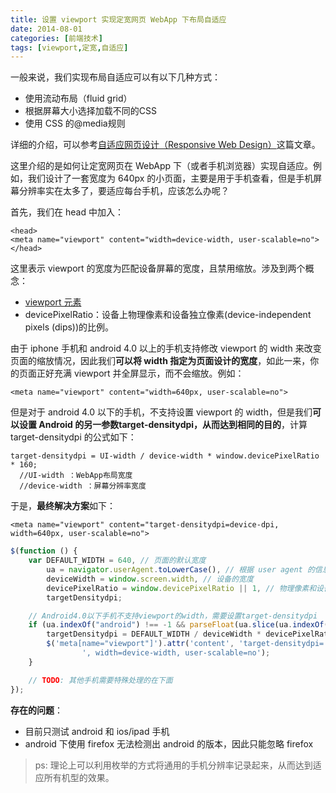 ```yaml
---
title: 设置 viewport 实现定宽网页 WebApp 下布局自适应
date: 2014-08-01
categories: [前端技术]
tags: [viewport,定宽,自适应]
---
```


一般来说，我们实现布局自适应可以有以下几种方式：

* 使用流动布局（fluid grid）
* 根据屏幕大小选择加载不同的CSS
* 使用 CSS 的@media规则

详细的介绍，可以参考[自适应网页设计（Responsive Web Design）](http://www.ruanyifeng.com/blog/2012/05/responsive_web_design.html)这篇文章。

这里介绍的是如何让定宽网页在 WebApp 下（或者手机浏览器）实现自适应。例如，我们设计了一套宽度为 640px 的小页面，主要是用于手机查看，但是手机屏幕分辨率实在太多了，要适应每台手机，应该怎么办呢？

首先，我们在 head 中加入：
```
<head>
<meta name="viewport" content="width=device-width, user-scalable=no">
</head>
```

这里表示 viewport 的宽度为匹配设备屏幕的宽度，且禁用缩放。涉及到两个概念：

* [viewport 元素](https://developer.mozilla.org/zh-CN/docs/Mobile/Viewport_meta_tag)
* devicePixelRatio：设备上物理像素和设备独立像素(device-independent pixels (dips))的比例。

由于 iphone 手机和 android 4.0 以上的手机支持修改 viewport 的 width 来改变页面的缩放情况，因此我们**可以将 width 指定为页面设计的宽度**，如此一来，你的页面正好充满 viewport 并全屏显示，而不会缩放。例如：
```
<meta name="viewport" content="width=640px, user-scalable=no">
```

但是对于 android 4.0 以下的手机，不支持设置 viewport 的 width，但是我们**可以设置 Android 的另一参数target-densitydpi，从而达到相同的目的**，计算 target-densitydpi 的公式如下：

```
target-densitydpi = UI-width / device-width * window.devicePixelRatio * 160;
  //UI-width ：WebApp布局宽度
  //device-width ：屏幕分辨率宽度
```

于是，**最终解决方案**如下：

```
<meta name="viewport" content="target-densitydpi=device-dpi, width=640px, user-scalable=no">
```

```js
$(function () {
	var DEFAULT_WIDTH = 640, // 页面的默认宽度
		ua = navigator.userAgent.toLowerCase(), // 根据 user agent 的信息获取浏览器信息
		deviceWidth = window.screen.width, // 设备的宽度
		devicePixelRatio = window.devicePixelRatio || 1, // 物理像素和设备独立像素的比例，默认为1
		targetDensitydpi;

	// Android4.0以下手机不支持viewport的width，需要设置target-densitydpi
	if (ua.indexOf("android") !== -1 && parseFloat(ua.slice(ua.indexOf("android")+8)) < 4) {
    	targetDensitydpi = DEFAULT_WIDTH / deviceWidth * devicePixelRatio * 160;
    	$('meta[name="viewport"]').attr('content', 'target-densitydpi=' + targetDensitydpi +
    			', width=device-width, user-scalable=no');
    }

	// TODO: 其他手机需要特殊处理的在下面
});
```

**存在的问题**：

* 目前只测试 android 和 ios/ipad 手机
* android 下使用 firefox 无法检测出 android 的版本，因此只能忽略 firefox

> ps: 理论上可以利用枚举的方式将通用的手机分辨率记录起来，从而达到适应所有机型的效果。
